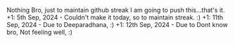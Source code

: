 Nothing Bro, just to maintain github streak I am going to push this...that's it.
+1: 5th Sep, 2024 - Couldn't make it today, so to maintain streak. :)
+1: 11th Sep, 2024 - Due to Deeparadhana, :)
+1: 12th Sep, 2024 - Due to Dont know bro, Not feeling well, :)